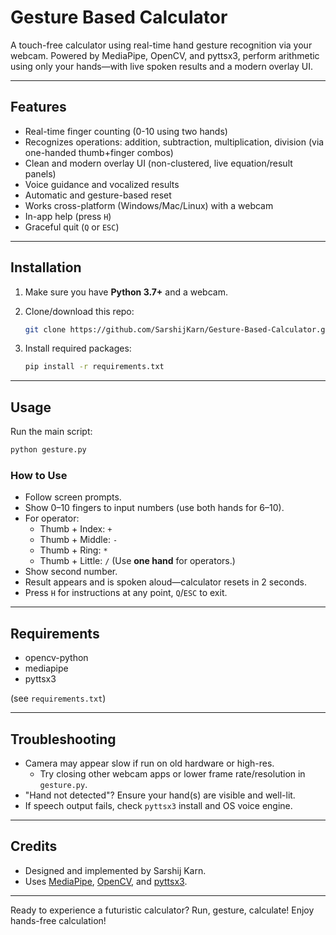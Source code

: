 # Gesture Based Calculator

A touch-free calculator using real-time hand gesture recognition via your webcam. Powered by MediaPipe, OpenCV, and pyttsx3, perform arithmetic using only your hands—with live spoken results and a modern overlay UI.

---

## Features

- Real-time finger counting (0-10 using two hands)
- Recognizes operations: addition, subtraction, multiplication, division (via one-handed thumb+finger combos)
- Clean and modern overlay UI (non-clustered, live equation/result panels)
- Voice guidance and vocalized results
- Automatic and gesture-based reset
- Works cross-platform (Windows/Mac/Linux) with a webcam
- In-app help (press `H`)
- Graceful quit (`Q` or `ESC`)

---

## Installation

1. Make sure you have **Python 3.7+** and a webcam.
2. Clone/download this repo:
   ```sh
   git clone https://github.com/SarshijKarn/Gesture-Based-Calculator.git
   ```
   
3. Install required packages:
   ```sh
   pip install -r requirements.txt
   ```

---

## Usage

Run the main script:

```sh
python gesture.py
```

### How to Use
- Follow screen prompts.
- Show 0–10 fingers to input numbers (use both hands for 6–10).
- For operator:
    - Thumb + Index: `+`
    - Thumb + Middle: `-`
    - Thumb + Ring: `*`
    - Thumb + Little: `/`
  (Use **one hand** for operators.)
- Show second number.
- Result appears and is spoken aloud—calculator resets in 2 seconds.
- Press `H` for instructions at any point, `Q`/`ESC` to exit.

---

## Requirements

- opencv-python
- mediapipe
- pyttsx3

(see `requirements.txt`)

---

## Troubleshooting
- Camera may appear slow if run on old hardware or high-res.
  - Try closing other webcam apps or lower frame rate/resolution in `gesture.py`.
- "Hand not detected"? Ensure your hand(s) are visible and well-lit.
- If speech output fails, check `pyttsx3` install and OS voice engine.

---

## Credits
- Designed and implemented by Sarshij Karn.
- Uses [MediaPipe](https://google.github.io/mediapipe/), [OpenCV](https://opencv.org/), and [pyttsx3](https://pyttsx3.readthedocs.io/).

---


Ready to experience a futuristic calculator?
Run, gesture, calculate!
Enjoy hands-free calculation!
